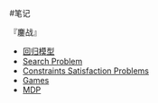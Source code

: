 #笔记

『鏖战』

* [回归模型](regression.md)
* [Search Problem](searchProblem.md)
* [Constraints Satisfaction Problems](csp.md)
* [Games](games.md)
* [MDP](mdp.md)